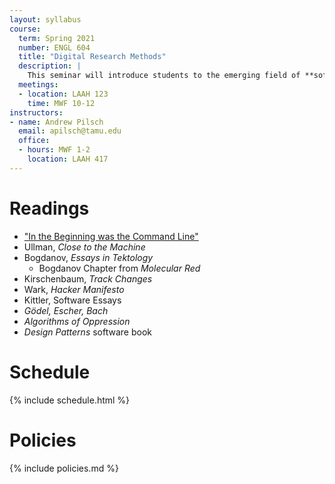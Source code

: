 ```yaml
---
layout: syllabus
course:
  term: Spring 2021
  number: ENGL 604
  title: "Digital Research Methods"
  description: |
    This seminar will introduce students to the emerging field of **software studies**. Software studies explores software systems from the perspective of their social and cultural effects. To this end, the seminar has three goals: 1) to specify software studies as a part of the larger digital humanities while also articulating it as a unique field of study; 2) to explore software development practices as models for cultural studies work; and 3) to consider the degree to which programming skills are necessary to pursue these topics. Students can expect to read work by Neal Stephenson, McKenzie Wark, Douglas Hofstadter, Ellen Ullman, Safiya Noble, Matthew Kirschenbaum, and others. In addition to traditional research papers, the seminar will also feature a gentle introduction to computer science concepts that shape the material being read.
  meetings:
  - location: LAAH 123
    time: MWF 10-12
instructors:
- name: Andrew Pilsch
  email: apilsch@tamu.edu
  office:
  - hours: MWF 1-2
    location: LAAH 417
---
```


# Readings

* ["In the Beginning was the Command Line"](http://cristal.inria.fr/~weis/info/commandline.html)
* Ullman, *Close to the Machine*
* Bogdanov, *Essays in Tektology*
	* Bogdanov Chapter from *Molecular Red*
* Kirschenbaum, *Track Changes*
* Wark, *Hacker Manifesto*
* Kittler, Software Essays
* *Gödel, Escher, Bach*
* *Algorithms of Oppression*
* *Design Patterns* software book

# Schedule

{% include schedule.html %}

# Policies

{% include policies.md %}
